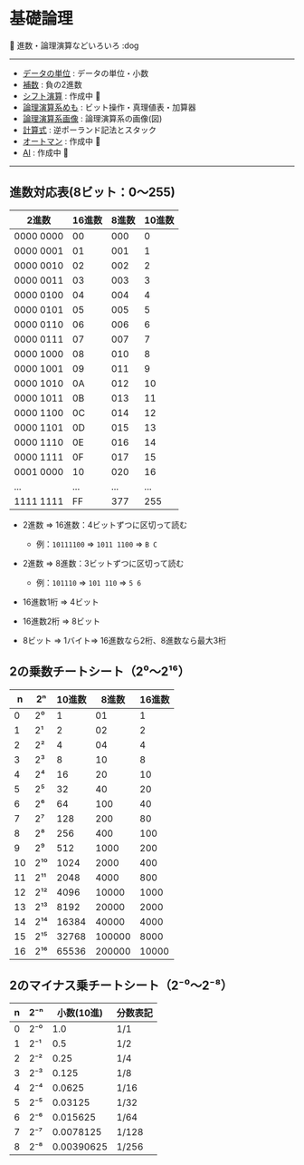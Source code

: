 # 基礎論理

:dog: 進数・論理演算などいろいろ :dog

---

- [データの単位](data.md) : データの単位・小数
- [補数](complement.md) : 負の2進数
- [シフト演算](shift_operation.md) : 作成中 :dog:
- [論理演算系めも](logical_operation.md) : ビット操作・真理値表・加算器
- [論理演算系画像](logical_operation_img.md) : 論理演算系の画像(図)
- [計算式](reverse_polish_notation.md) : 逆ポーランド記法とスタック
- [オートマン](automan.md) : 作成中 :dog:
- [AI](AI.md) : 作成中 :dog:

---

## 進数対応表(8ビット：0〜255)

| 2進数       | 16進数 | 8進数  | 10進数 |
|-------------|--------|--------|--------|
| 0000 0000   | 00     | 000    | 0      |
| 0000 0001   | 01     | 001    | 1      |
| 0000 0010   | 02     | 002    | 2      |
| 0000 0011   | 03     | 003    | 3      |
| 0000 0100   | 04     | 004    | 4      |
| 0000 0101   | 05     | 005    | 5      |
| 0000 0110   | 06     | 006    | 6      |
| 0000 0111   | 07     | 007    | 7      |
| 0000 1000   | 08     | 010    | 8      |
| 0000 1001   | 09     | 011    | 9      |
| 0000 1010   | 0A     | 012    | 10     |
| 0000 1011   | 0B     | 013    | 11     |
| 0000 1100   | 0C     | 014    | 12     |
| 0000 1101   | 0D     | 015    | 13     |
| 0000 1110   | 0E     | 016    | 14     |
| 0000 1111   | 0F     | 017    | 15     |
| 0001 0000   | 10     | 020    | 16     |
| ...         | ...    | ...    | ...    |
| 1111 1111   | FF     | 377    | 255    |

- 2進数 => 16進数：4ビットずつに区切って読む
  - 例：`10111100` => `1011 1100` => `B C`

- 2進数 => 8進数：3ビットずつに区切って読む
  - 例：`101110` => `101 110` => `5 6`

- 16進数1桁 => 4ビット
- 16進数2桁 => 8ビット
- 8ビット => 1バイト=> 16進数なら2桁、8進数なら最大3桁

## 2の乗数チートシート（2⁰〜2¹⁶）

| n  | 2ⁿ     | 10進数 | 8進数  | 16進数 |
|----|--------|--------|--------|--------|
| 0  | 2⁰     | 1      | 01     | 1      |
| 1  | 2¹     | 2      | 02     | 2      |
| 2  | 2²     | 4      | 04     | 4      |
| 3  | 2³     | 8      | 10     | 8      |
| 4  | 2⁴     | 16     | 20     | 10     |
| 5  | 2⁵     | 32     | 40     | 20     |
| 6  | 2⁶     | 64     | 100    | 40     |
| 7  | 2⁷     | 128    | 200    | 80     |
| 8  | 2⁸     | 256    | 400    | 100    |
| 9  | 2⁹     | 512    | 1000   | 200    |
| 10 | 2¹⁰    | 1024   | 2000   | 400    |
| 11 | 2¹¹    | 2048   | 4000   | 800    |
| 12 | 2¹²    | 4096   | 10000  | 1000   |
| 13 | 2¹³    | 8192   | 20000  | 2000   |
| 14 | 2¹⁴    | 16384  | 40000  | 4000   |
| 15 | 2¹⁵    | 32768  | 100000 | 8000   |
| 16 | 2¹⁶    | 65536  | 200000 | 10000  |

## 2のマイナス乗チートシート（2⁻⁰〜2⁻⁸）

| n  | 2⁻ⁿ      | 小数(10進)     | 分数表記       |
|----|----------|----------------|----------------|
| 0  | 2⁻⁰      | 1.0            | 1/1            |
| 1  | 2⁻¹      | 0.5            | 1/2            |
| 2  | 2⁻²      | 0.25           | 1/4            |
| 3  | 2⁻³      | 0.125          | 1/8            |
| 4  | 2⁻⁴      | 0.0625         | 1/16           |
| 5  | 2⁻⁵      | 0.03125        | 1/32           |
| 6  | 2⁻⁶      | 0.015625       | 1/64           |
| 7  | 2⁻⁷      | 0.0078125      | 1/128          |
| 8  | 2⁻⁸      | 0.00390625     | 1/256          |

